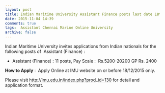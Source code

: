 ```yaml
---
layout: post
title: Indian Maritime University Assistant Finance posts last date 18th Dec-2015   
date: 2015-11-04 14:39
comments: true
tags:  Assistant Chennai Marine Online University 
archive: false
---
```

Indian Maritime University invites applications from Indian nationals for the following posts of  Assistant (Finance) :



- Assistant (Finance) : 11 posts, Pay Scale :  Rs.5200-20200 GP Rs. 2400



**How to Apply** :  Apply Online at IMU website on or before 18/12/2015 only.

Please visit <http://imu.edu.in/index.php?prod_id=130> for detail and application format. 
  


